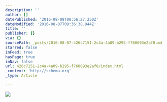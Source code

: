 ```yaml
---
description: ''
author: []
datePublished: '2016-08-08T08:56:27.250Z'
dateModified: '2016-08-07T09:36:38.944Z'
title: ''
publisher: {}
via: {}
sourcePath: _posts/2016-08-07-426c7151-2c4a-4a09-b295-f760693e2af8.md
starred: false
inFeed: true
hasPage: true
inNav: false
url: 426c7151-2c4a-4a09-b295-f760693e2af8/index.html
_context: 'http://schema.org'
_type: Article

---
```

![](https://the-grid-user-content.s3-us-west-2.amazonaws.com/38426328-8932-40d2-85c6-5e6b0ec492ea.jpg)